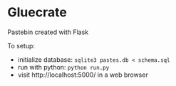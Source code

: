 # Gluecrate
Pastebin created with Flask

To setup:
  * initialize database: `sqlite3 pastes.db < schema.sql`
  * run with python: `python run.py`
  * visit http://localhost:5000/ in a web browser

